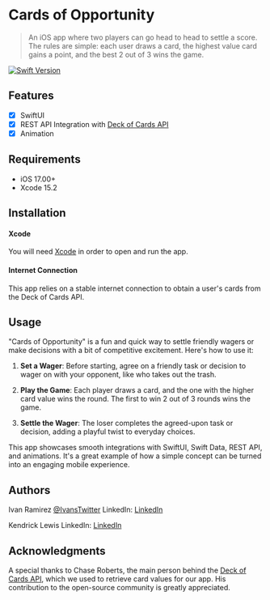 # Cards of Opportunity
> An iOS app where two players can go head to head to settle a score. The rules are simple: each user draws a card, the highest value card gains a point, and the best 2 out of 3 wins the game.

[![Swift Version][swift-image]][swift-url]

## Features

- [x] SwiftUI  
- [x] REST API Integration with [Deck of Cards API](https://deckofcardsapi.com)
- [x] Animation

## Requirements

- iOS 17.00+
- Xcode 15.2

## Installation 

#### Xcode 
You will need [Xcode](https://apps.apple.com/us/app/xcode/id497799835?mt=12) in order to open and run the app.

#### Internet Connection 
This app relies on a stable internet connection to obtain a user's cards from the Deck of Cards API. 

## Usage

"Cards of Opportunity" is a fun and quick way to settle friendly wagers or make decisions with a bit of competitive excitement. Here's how to use it:

1. **Set a Wager**: Before starting, agree on a friendly task or decision to wager on with your opponent, like who takes out the trash.

2. **Play the Game**: Each player draws a card, and the one with the higher card value wins the round. The first to win 2 out of 3 rounds wins the game.

3. **Settle the Wager**: The loser completes the agreed-upon task or decision, adding a playful twist to everyday choices.

This app showcases smooth integrations with SwiftUI, Swift Data, REST API, and animations. It's a great example of how a simple concept can be turned into an engaging mobile experience.

## Authors

Ivan Ramirez 
[@IvansTwitter](https://twitter.com/iramirezdev) 
LinkedIn: [LinkedIn](https://www.linkedin.com/in/ivanframirez/) 

Kendrick Lewis
LinkedIn: [LinkedIn](https://www.linkedin.com/in/kendrick-lewis/)

## Acknowledgments

A special thanks to Chase Roberts, the main person behind the [Deck of Cards API](https://deckofcardsapi.com), which we used to retrieve card values for our app. His contribution to the open-source community is greatly appreciated.

[swift-image]:https://img.shields.io/badge/swift-5.0-orange.svg
[swift-url]: https://swift.org/
